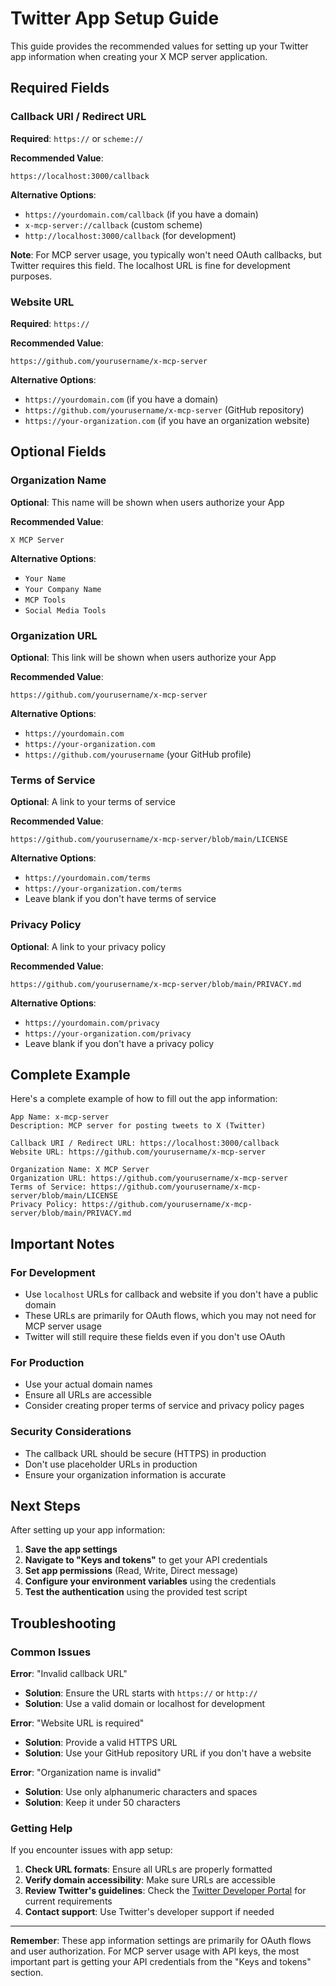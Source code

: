 # Twitter App Setup Guide

This guide provides the recommended values for setting up your Twitter app information when creating your X MCP server application.

## Required Fields

### Callback URI / Redirect URL

**Required**: `https://` or `scheme://`

**Recommended Value**:

```
https://localhost:3000/callback
```

**Alternative Options**:

- `https://yourdomain.com/callback` (if you have a domain)
- `x-mcp-server://callback` (custom scheme)
- `http://localhost:3000/callback` (for development)

**Note**: For MCP server usage, you typically won't need OAuth callbacks, but Twitter requires this field. The localhost URL is fine for development purposes.

### Website URL

**Required**: `https://`

**Recommended Value**:

```
https://github.com/yourusername/x-mcp-server
```

**Alternative Options**:

- `https://yourdomain.com` (if you have a domain)
- `https://github.com/yourusername/x-mcp-server` (GitHub repository)
- `https://your-organization.com` (if you have an organization website)

## Optional Fields

### Organization Name

**Optional**: This name will be shown when users authorize your App

**Recommended Value**:

```
X MCP Server
```

**Alternative Options**:

- `Your Name`
- `Your Company Name`
- `MCP Tools`
- `Social Media Tools`

### Organization URL

**Optional**: This link will be shown when users authorize your App

**Recommended Value**:

```
https://github.com/yourusername/x-mcp-server
```

**Alternative Options**:

- `https://yourdomain.com`
- `https://your-organization.com`
- `https://github.com/yourusername` (your GitHub profile)

### Terms of Service

**Optional**: A link to your terms of service

**Recommended Value**:

```
https://github.com/yourusername/x-mcp-server/blob/main/LICENSE
```

**Alternative Options**:

- `https://yourdomain.com/terms`
- `https://your-organization.com/terms`
- Leave blank if you don't have terms of service

### Privacy Policy

**Optional**: A link to your privacy policy

**Recommended Value**:

```
https://github.com/yourusername/x-mcp-server/blob/main/PRIVACY.md
```

**Alternative Options**:

- `https://yourdomain.com/privacy`
- `https://your-organization.com/privacy`
- Leave blank if you don't have a privacy policy

## Complete Example

Here's a complete example of how to fill out the app information:

```
App Name: x-mcp-server
Description: MCP server for posting tweets to X (Twitter)

Callback URI / Redirect URL: https://localhost:3000/callback
Website URL: https://github.com/yourusername/x-mcp-server

Organization Name: X MCP Server
Organization URL: https://github.com/yourusername/x-mcp-server
Terms of Service: https://github.com/yourusername/x-mcp-server/blob/main/LICENSE
Privacy Policy: https://github.com/yourusername/x-mcp-server/blob/main/PRIVACY.md
```

## Important Notes

### For Development

- Use `localhost` URLs for callback and website if you don't have a public domain
- These URLs are primarily for OAuth flows, which you may not need for MCP server usage
- Twitter will still require these fields even if you don't use OAuth

### For Production

- Use your actual domain names
- Ensure all URLs are accessible
- Consider creating proper terms of service and privacy policy pages

### Security Considerations

- The callback URL should be secure (HTTPS) in production
- Don't use placeholder URLs in production
- Ensure your organization information is accurate

## Next Steps

After setting up your app information:

1. **Save the app settings**
2. **Navigate to "Keys and tokens"** to get your API credentials
3. **Set app permissions** (Read, Write, Direct message)
4. **Configure your environment variables** using the credentials
5. **Test the authentication** using the provided test script

## Troubleshooting

### Common Issues

**Error**: "Invalid callback URL"

- **Solution**: Ensure the URL starts with `https://` or `http://`
- **Solution**: Use a valid domain or localhost for development

**Error**: "Website URL is required"

- **Solution**: Provide a valid HTTPS URL
- **Solution**: Use your GitHub repository URL if you don't have a website

**Error**: "Organization name is invalid"

- **Solution**: Use only alphanumeric characters and spaces
- **Solution**: Keep it under 50 characters

### Getting Help

If you encounter issues with app setup:

1. **Check URL formats**: Ensure all URLs are properly formatted
2. **Verify domain accessibility**: Make sure URLs are accessible
3. **Review Twitter's guidelines**: Check the [Twitter Developer Portal](https://developer.twitter.com/en/portal/dashboard) for current requirements
4. **Contact support**: Use Twitter's developer support if needed

---

**Remember**: These app information settings are primarily for OAuth flows and user authorization. For MCP server usage with API keys, the most important part is getting your API credentials from the "Keys and tokens" section.
